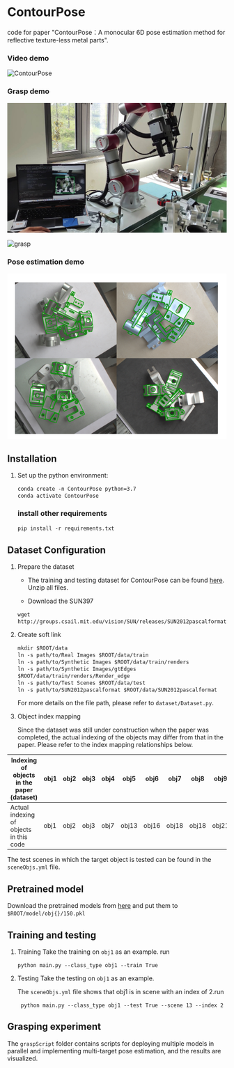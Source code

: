 # ContourPose

code for paper "ContourPose：A monocular 6D pose estimation method for reflective texture-less metal parts".

### **Video demo**

![ContourPose](figure/ContourPose.gif)

### **Grasp demo**
![grasp](figure/grasp.jpg)

![grasp](figure/grasp.gif)



### **Pose estimation demo**

![pose demo](figure/pose_demo.png)

 

## Installation

1. Set up the python environment:

   ```
   conda create -n ContourPose python=3.7
   conda activate ContourPose
   ```

   ### install other requirements

   ```
   pip install -r requirements.txt
   ```

## Dataset Configuration
1. Prepare the dataset

   * The training and testing dataset for ContourPose can be found [here](https://github.com/ZJU-IVI/RT-Less_10parts). Unzip all files.
   
   * Download the SUN397 
   ```shell
   wget http://groups.csail.mit.edu/vision/SUN/releases/SUN2012pascalformat.tar.gz
   ```
   
2. Create soft link
   ```shell
   mkdir $ROOT/data
   ln -s path/to/Real Images $ROOT/data/train
   ln -s path/to/Synthetic Images $ROOT/data/train/renders
   ln -s path/to/Synthetic Images/gtEdges $ROOT/data/train/renders/Render_edge
   ln -s path/to/Test Scenes $ROOT/data/test
   ln -s path/to/SUN2012pascalformat $ROOT/data/SUN2012pascalformat
   ```
   For more details on the file path, please refer to `dataset/Dataset.py`.

3. Object index mapping
   
   Since the dataset was still under construction when the paper was completed, the actual indexing of the objects may differ from that in the paper. Please refer to the index mapping relationships below.

| Indexing of objects in the paper (dataset) | obj1  |obj2     |   obj3  |   obj4  |  obj5   |  obj6   |   obj7  |  obj8   |   obj9  |  obj10   |
|--------------------------------------------| ----  |-----|-----|-----|-----|-----|-----|-----|-----|-----|
| Actual indexing of objects in this code    | obj1 |  obj2   |  obj3   |  obj7   |   obj13  |   obj16  |  obj18   |  obj18   |  obj21   |   obj32  |
   
   The test scenes in which the target object is tested can be found in the `sceneObjs.yml`  file.
## Pretrained model
   Download the pretrained models from [here](https://drive.google.com/drive/folders/1pOay_3ujEegVbahyLb3llHMVq2cFho-f?usp=drive_link) and put them to `$ROOT/model/obj{}/150.pkl` 
   
## Training and testing
1. Training
   Take the training on `obj1` as an example. 
   run  
   ```shell
   python main.py --class_type obj1 --train True
   ```

2. Testing
   Take the testing on `obj1` as an example. 

   The `sceneObjs.yml` file shows that obj1 is in scene with an index of 2.run

   ```shell
    python main.py --class_type obj1 --test True --scene 13 --index 2
   ```
## Grasping experiment

The `graspScript` folder contains scripts for deploying multiple models in parallel and implementing multi-target pose estimation, and the results are visualized.